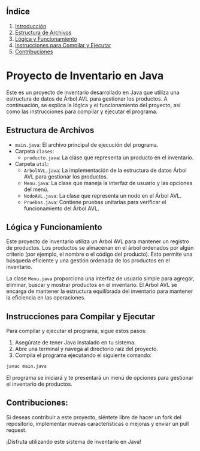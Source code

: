 ## Índice

1. [Introducción](#proyecto-de-inventario-en-java)
2. [Estructura de Archivos](#estructura-de-archivos)
3. [Lógica y Funcionamiento](#lógica-y-funcionamiento)
4. [Instrucciones para Compilar y Ejecutar](#instrucciones-para-compilar-y-ejecutar)
5. [Contribuciones](#contribuciones)

# Proyecto de Inventario en Java

Este es un proyecto de inventario desarrollado en Java que utiliza una estructura de datos de Árbol AVL para gestionar los productos. A continuación, se explica la lógica y el funcionamiento del proyecto, así como las instrucciones para compilar y ejecutar el programa.

## Estructura de Archivos

- `main.java`: El archivo principal de ejecución del programa.
- Carpeta `clases`:
  - `producto.java`: La clase que representa un producto en el inventario.
- Carpeta `util`:
  - `ArbolAVL.java`: La implementación de la estructura de datos Árbol AVL para gestionar los productos.
  - `Menu.java`: La clase que maneja la interfaz de usuario y las opciones del menú.
  - `NodoAVL.java`: La clase que representa un nodo en el Árbol AVL.
  - `Pruebas.java`: Contiene pruebas unitarias para verificar el funcionamiento del Árbol AVL.

## Lógica y Funcionamiento

Este proyecto de inventario utiliza un Árbol AVL para mantener un registro de productos. Los productos se almacenan en el árbol ordenados por algún criterio (por ejemplo, el nombre o el código del producto). Esto permite una búsqueda eficiente y una gestión ordenada de los productos en el inventario.

La clase `Menu.java` proporciona una interfaz de usuario simple para agregar, eliminar, buscar y mostrar productos en el inventario. El Árbol AVL se encarga de mantener la estructura equilibrada del inventario para mantener la eficiencia en las operaciones.

## Instrucciones para Compilar y Ejecutar

Para compilar y ejecutar el programa, sigue estos pasos:

1. Asegúrate de tener Java instalado en tu sistema.
2. Abre una terminal y navega al directorio raíz del proyecto.
3. Compila el programa ejecutando el siguiente comando:

```bash
javac main.java
```

El programa se iniciará y te presentará un menú de opciones para gestionar el inventario de productos.

## Contribuciones:
Si deseas contribuir a este proyecto, siéntete libre de hacer un fork del repositorio, implementar nuevas características o mejoras y enviar un pull request.

¡Disfruta utilizando este sistema de inventario en Java!
